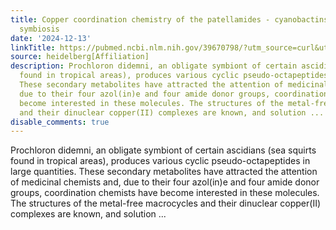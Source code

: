 ```yaml
---
title: Copper coordination chemistry of the patellamides - cyanobactins in the ascidian-<em>Prochloron</em>
  symbiosis
date: '2024-12-13'
linkTitle: https://pubmed.ncbi.nlm.nih.gov/39670798/?utm_source=curl&utm_medium=rss&utm_campaign=pubmed-2&utm_content=1FakS-2QOkCT8HsMOQP1bCRQ4YzyumYOmxmF0moLsQ3dFB1E9V&fc=20220326224207&ff=20241213171208&v=2.18.0.post9+e462414
source: heidelberg[Affiliation]
description: Prochloron didemni, an obligate symbiont of certain ascidians (sea squirts
  found in tropical areas), produces various cyclic pseudo-octapeptides in large quantities.
  These secondary metabolites have attracted the attention of medicinal chemists and,
  due to their four azol(in)e and four amide donor groups, coordination chemists have
  become interested in these molecules. The structures of the metal-free macrocycles
  and their dinuclear copper(II) complexes are known, and solution ...
disable_comments: true
---
```

Prochloron didemni, an obligate symbiont of certain ascidians (sea squirts found in tropical areas), produces various cyclic pseudo-octapeptides in large quantities. These secondary metabolites have attracted the attention of medicinal chemists and, due to their four azol(in)e and four amide donor groups, coordination chemists have become interested in these molecules. The structures of the metal-free macrocycles and their dinuclear copper(II) complexes are known, and solution ...